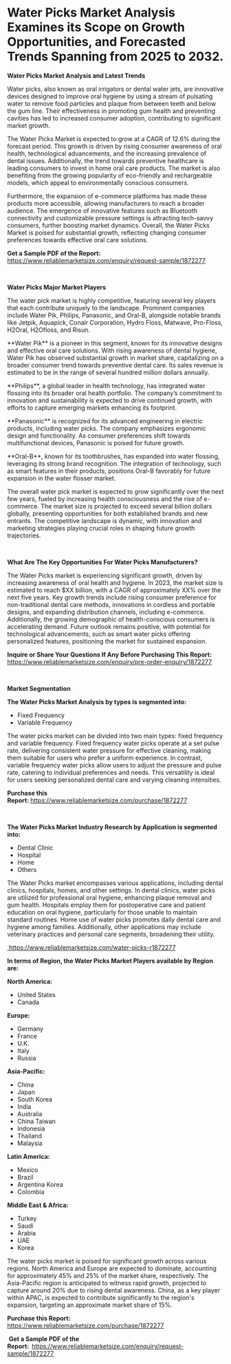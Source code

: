 <p><h1>Water Picks Market Analysis Examines its Scope on Growth Opportunities, and Forecasted Trends Spanning from 2025 to 2032.</h1></p><p><strong>Water Picks Market Analysis and Latest Trends</strong></p>
<p><p>Water picks, also known as oral irrigators or dental water jets, are innovative devices designed to improve oral hygiene by using a stream of pulsating water to remove food particles and plaque from between teeth and below the gum line. Their effectiveness in promoting gum health and preventing cavities has led to increased consumer adoption, contributing to significant market growth.</p><p>The Water Picks Market is expected to grow at a CAGR of 12.6% during the forecast period. This growth is driven by rising consumer awareness of oral health, technological advancements, and the increasing prevalence of dental issues. Additionally, the trend towards preventive healthcare is leading consumers to invest in home oral care products. The market is also benefiting from the growing popularity of eco-friendly and rechargeable models, which appeal to environmentally conscious consumers.</p><p>Furthermore, the expansion of e-commerce platforms has made these products more accessible, allowing manufacturers to reach a broader audience. The emergence of innovative features such as Bluetooth connectivity and customizable pressure settings is attracting tech-savvy consumers, further boosting market dynamics. Overall, the Water Picks Market is poised for substantial growth, reflecting changing consumer preferences towards effective oral care solutions.</p></p>
<p><strong>Get a Sample PDF of the Report:&nbsp;</strong> <a href="https://www.reliablemarketsize.com/enquiry/request-sample/1872277?utm_campaign=1845&utm_medium=2&utm_source=Github&utm_content=ia&utm_term=13042025&utm_id=water-picks">https://www.reliablemarketsize.com/enquiry/request-sample/1872277</a></p>
<p>&nbsp;</p>
<p><strong>Water Picks Major Market Players</strong></p>
<p><p>The water pick market is highly competitive, featuring several key players that each contribute uniquely to the landscape. Prominent companies include Water Pik, Philips, Panasonic, and Oral-B, alongside notable brands like Jetpik, Aquapick, Conair Corporation, Hydro Floss, Matwave, Pro-Floss, H2Oral, H2Ofloss, and Risun.</p><p>**Water Pik** is a pioneer in this segment, known for its innovative designs and effective oral care solutions. With rising awareness of dental hygiene, Water Pik has observed substantial growth in market share, capitalizing on a broader consumer trend towards preventive dental care. Its sales revenue is estimated to be in the range of several hundred million dollars annually.</p><p>**Philips**, a global leader in health technology, has integrated water flossing into its broader oral health portfolio. The company’s commitment to innovation and sustainability is expected to drive continued growth, with efforts to capture emerging markets enhancing its footprint.</p><p>**Panasonic** is recognized for its advanced engineering in electric products, including water picks. The company emphasizes ergonomic design and functionality. As consumer preferences shift towards multifunctional devices, Panasonic is poised for future growth.</p><p>**Oral-B**, known for its toothbrushes, has expanded into water flossing, leveraging its strong brand recognition. The integration of technology, such as smart features in their products, positions Oral-B favorably for future expansion in the water flosser market.</p><p>The overall water pick market is expected to grow significantly over the next few years, fueled by increasing health consciousness and the rise of e-commerce. The market size is projected to exceed several billion dollars globally, presenting opportunities for both established brands and new entrants. The competitive landscape is dynamic, with innovation and marketing strategies playing crucial roles in shaping future growth trajectories.</p></p>
<p>&nbsp;</p>
<p><strong>What Are The Key Opportunities For Water Picks Manufacturers?</strong></p>
<p><p>The Water Picks market is experiencing significant growth, driven by increasing awareness of oral health and hygiene. In 2023, the market size is estimated to reach $XX billion, with a CAGR of approximately XX% over the next five years. Key growth trends include rising consumer preference for non-traditional dental care methods, innovations in cordless and portable designs, and expanding distribution channels, including e-commerce. Additionally, the growing demographic of health-conscious consumers is accelerating demand. Future outlook remains positive, with potential for technological advancements, such as smart water picks offering personalized features, positioning the market for sustained expansion.</p></p>
<p><strong>Inquire or Share Your Questions If Any Before Purchasing This Report:</strong> <a href="https://www.reliablemarketsize.com/enquiry/pre-order-enquiry/1872277?utm_campaign=1845&utm_medium=2&utm_source=Github&utm_content=ia&utm_term=13042025&utm_id=water-picks">https://www.reliablemarketsize.com/enquiry/pre-order-enquiry/1872277</a></p>
<p>&nbsp;</p>
<p><strong>Market Segmentation</strong></p>
<p><strong>The Water Picks Market Analysis by types is segmented into:</strong></p>
<p><ul><li>Fixed Frequency</li><li>Variable Frequency</li></ul></p>
<p><p>The water picks market can be divided into two main types: fixed frequency and variable frequency. Fixed frequency water picks operate at a set pulse rate, delivering consistent water pressure for effective cleaning, making them suitable for users who prefer a uniform experience. In contrast, variable frequency water picks allow users to adjust the pressure and pulse rate, catering to individual preferences and needs. This versatility is ideal for users seeking personalized dental care and varying cleaning intensities.</p></p>
<p><strong>Purchase this Report:&nbsp;</strong><a href="https://www.reliablemarketsize.com/purchase/1872277?utm_campaign=1845&utm_medium=2&utm_source=Github&utm_content=ia&utm_term=13042025&utm_id=water-picks">https://www.reliablemarketsize.com/purchase/1872277</a></p>
<p>&nbsp;</p>
<p><strong>The Water Picks Market Industry Research by Application is segmented into:</strong></p>
<p><ul><li>Dental Clinic</li><li>Hospital</li><li>Home</li><li>Others</li></ul></p>
<p><p>The Water Picks market encompasses various applications, including dental clinics, hospitals, homes, and other settings. In dental clinics, water picks are utilized for professional oral hygiene, enhancing plaque removal and gum health. Hospitals employ them for postoperative care and patient education on oral hygiene, particularly for those unable to maintain standard routines. Home use of water picks promotes daily dental care and hygiene among families. Additionally, other applications may include veterinary practices and personal care segments, broadening their utility.</p></p>
<p><a href="https://www.reliablemarketsize.com/water-picks-r1872277?utm_campaign=1845&utm_medium=2&utm_source=Github&utm_content=ia&utm_term=13042025&utm_id=water-picks">&nbsp;https://www.reliablemarketsize.com/water-picks-r1872277</a></p>
<p><strong>In terms of Region, the Water Picks Market Players available by Region are:</strong></p>
<p>
    <p> <strong> North America: </strong>
        <ul>
            <li>United States</li>
            <li>Canada</li>
        </ul>
        </p> 
    <p> <strong> Europe: </strong>
        <ul>
            <li>Germany</li>
            <li>France</li>
            <li>U.K.</li>
            <li>Italy</li>
            <li>Russia</li>
        </ul>
        </p> 
    <p> <strong> Asia-Pacific: </strong>
        <ul>
            <li>China</li>
            <li>Japan</li>
            <li>South Korea</li>
            <li>India</li>
            <li>Australia</li>
            <li>China Taiwan</li>
            <li>Indonesia</li>
            <li>Thailand</li>
            <li>Malaysia</li>
        </ul>
        </p> 
    <p> <strong> Latin America: </strong>
        <ul>
            <li>Mexico</li>
            <li>Brazil</li>
            <li>Argentina Korea</li>
            <li>Colombia</li>
        </ul>
        </p> 
    <p> <strong> Middle East & Africa: </strong>
        <ul>
            <li>Turkey</li>
            <li>Saudi</li>
            <li>Arabia</li>
            <li>UAE</li>
            <li>Korea</li>
        </ul>
    </p>
    </p>
<p><p>The water picks market is poised for significant growth across various regions. North America and Europe are expected to dominate, accounting for approximately 45% and 25% of the market share, respectively. The Asia-Pacific region is anticipated to witness rapid growth, projected to capture around 20% due to rising dental awareness. China, as a key player within APAC, is expected to contribute significantly to the region's expansion, targeting an approximate market share of 15%.</p></p>
<p><strong>Purchase this Report: </strong><a href="https://www.reliablemarketsize.com/purchase/1872277?utm_campaign=1845&utm_medium=2&utm_source=Github&utm_content=ia&utm_term=13042025&utm_id=water-picks">https://www.reliablemarketsize.com/purchase/1872277</a></p>
<p>&nbsp;<strong>Get a Sample PDF of the Report:&nbsp;&nbsp;</strong><a href="https://www.reliablemarketsize.com/enquiry/request-sample/1872277?utm_campaign=1845&utm_medium=2&utm_source=Github&utm_content=ia&utm_term=13042025&utm_id=water-picks">https://www.reliablemarketsize.com/enquiry/request-sample/1872277</a></p>
<p><strong></strong></p>
<p><p></p><p></p><p></p></p>